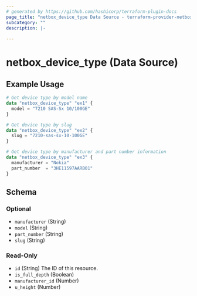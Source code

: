 ```yaml
---
# generated by https://github.com/hashicorp/terraform-plugin-docs
page_title: "netbox_device_type Data Source - terraform-provider-netbox"
subcategory: ""
description: |-
  
---
```


# netbox_device_type (Data Source)



## Example Usage

```terraform
# Get device type by model name
data "netbox_device_type" "ex1" {
  model = "7210 SAS-Sx 10/100GE"
}

# Get device type by slug
data "netbox_device_type" "ex2" {
  slug = "7210-sas-sx-10-100GE"
}

# Get device type by manufacturer and part number information
data "netbox_device_type" "ex3" {
  manufacturer = "Nokia"
  part_number  = "3HE11597AARB01"
}
```

<!-- schema generated by tfplugindocs -->
## Schema

### Optional

- `manufacturer` (String)
- `model` (String)
- `part_number` (String)
- `slug` (String)

### Read-Only

- `id` (String) The ID of this resource.
- `is_full_depth` (Boolean)
- `manufacturer_id` (Number)
- `u_height` (Number)


